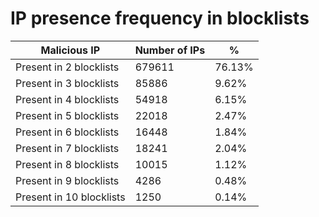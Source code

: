 # IP presence frequency in blocklists
| Malicious IP | Number of IPs | % |
|----|----|----|
| Present in 2 blocklists | 679611 | 76.13% |
| Present in 3 blocklists | 85886 | 9.62% |
| Present in 4 blocklists | 54918 | 6.15% |
| Present in 5 blocklists | 22018 | 2.47% |
| Present in 6 blocklists | 16448 | 1.84% |
| Present in 7 blocklists | 18241 | 2.04% |
| Present in 8 blocklists | 10015 | 1.12% |
| Present in 9 blocklists | 4286 | 0.48% |
| Present in 10 blocklists | 1250 | 0.14% |
